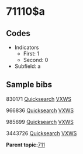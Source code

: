# 71110$a

## Codes

-   Indicators
    -   First: 1
    -   Second: 0
-   Subfield: a

## Sample bibs

830171 [Quicksearch](https://search.library.yale.edu/catalog/830171) [VXWS](http://prodorbis.library.yale.edu:7014/vxws/GetHoldingsService?bibId=830171)

966836 [Quicksearch](https://search.library.yale.edu/catalog/966836) [VXWS](http://prodorbis.library.yale.edu:7014/vxws/GetHoldingsService?bibId=966836)

985699 [Quicksearch](https://search.library.yale.edu/catalog/985699) [VXWS](http://prodorbis.library.yale.edu:7014/vxws/GetHoldingsService?bibId=985699)

3443726 [Quicksearch](https://search.library.yale.edu/catalog/3443726) [VXWS](http://prodorbis.library.yale.edu:7014/vxws/GetHoldingsService?bibId=3443726)

**Parent topic:**[711](../../tags/711/711.md)

